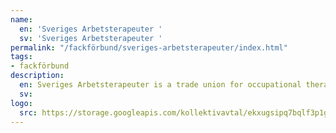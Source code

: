 ```yaml
---
name:
  en: 'Sveriges Arbetsterapeuter '
  sv: 'Sveriges Arbetsterapeuter '
permalink: "/fackförbund/sveriges-arbetsterapeuter/index.html"
tags:
- fackförbund
description:
  en: Sveriges Arbetsterapeuter is a trade union for occupational therapists.
  sv:
logo:
  src: https://storage.googleapis.com/kollektivavtal/ekxugsipq7bqlf3p1g2v8m57z6fu
---
```

